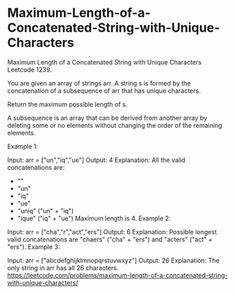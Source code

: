 # Maximum-Length-of-a-Concatenated-String-with-Unique-Characters
Maximum Length of a Concatenated String with Unique Characters Leetcode 1239. 

You are given an array of strings arr. A string s is formed by the concatenation of a subsequence of arr that has unique characters.

Return the maximum possible length of s.

A subsequence is an array that can be derived from another array by deleting some or no elements without changing the order of the remaining elements.

 

Example 1:

Input: arr = ["un","iq","ue"]
Output: 4
Explanation: All the valid concatenations are:
- ""
- "un"
- "iq"
- "ue"
- "uniq" ("un" + "iq")
- "ique" ("iq" + "ue")
Maximum length is 4.
Example 2:

Input: arr = ["cha","r","act","ers"]
Output: 6
Explanation: Possible longest valid concatenations are "chaers" ("cha" + "ers") and "acters" ("act" + "ers").
Example 3:

Input: arr = ["abcdefghijklmnopqrstuvwxyz"]
Output: 26
Explanation: The only string in arr has all 26 characters.
https://leetcode.com/problems/maximum-length-of-a-concatenated-string-with-unique-characters/
